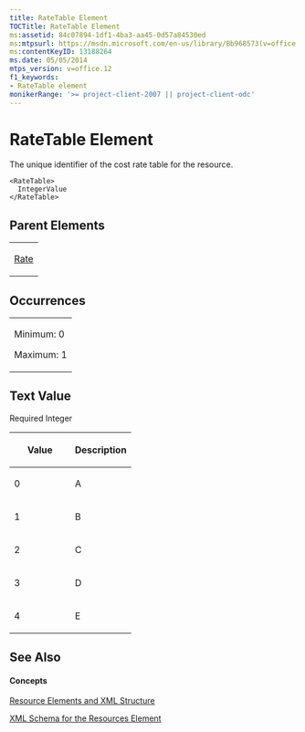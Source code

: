 ```yaml
---
title: RateTable Element
TOCTitle: RateTable Element
ms:assetid: 84c07894-1df1-4ba3-aa45-0d57a84530ed
ms:mtpsurl: https://msdn.microsoft.com/en-us/library/Bb968573(v=office.12)
ms:contentKeyID: 13188264
ms.date: 05/05/2014
mtps_version: v=office.12
f1_keywords:
- RateTable element
monikerRange: '>= project-client-2007 || project-client-odc'
---
```


# RateTable Element




The unique identifier of the cost rate table for the resource.

    <RateTable>
      IntegerValue
    </RateTable>

## Parent Elements

<table>
<colgroup>
<col style="width: 100%" />
</colgroup>
<tbody>
<tr class="odd">
<td><p><a href="bb968716(v=office.12).md">Rate</a></p></td>
</tr>
</tbody>
</table>

## Occurrences

<table>
<colgroup>
<col style="width: 100%" />
</colgroup>
<tbody>
<tr class="odd">
<td><p>Minimum: 0</p>
<p>Maximum: 1</p></td>
</tr>
</tbody>
</table>

## Text Value

Required Integer

<table>
<colgroup>
<col style="width: 50%" />
<col style="width: 50%" />
</colgroup>
<thead>
<tr class="header">
<th><p>Value</p></th>
<th><p>Description</p></th>
</tr>
</thead>
<tbody>
<tr class="odd">
<td><p>0</p></td>
<td><p>A</p></td>
</tr>
<tr class="even">
<td><p>1</p></td>
<td><p>B</p></td>
</tr>
<tr class="odd">
<td><p>2</p></td>
<td><p>C</p></td>
</tr>
<tr class="even">
<td><p>3</p></td>
<td><p>D</p></td>
</tr>
<tr class="odd">
<td><p>4</p></td>
<td><p>E</p></td>
</tr>
</tbody>
</table>

## See Also

#### Concepts

[Resource Elements and XML Structure](bb968445\(v=office.12\).md)

[XML Schema for the Resources Element](bb968511\(v=office.12\).md)

